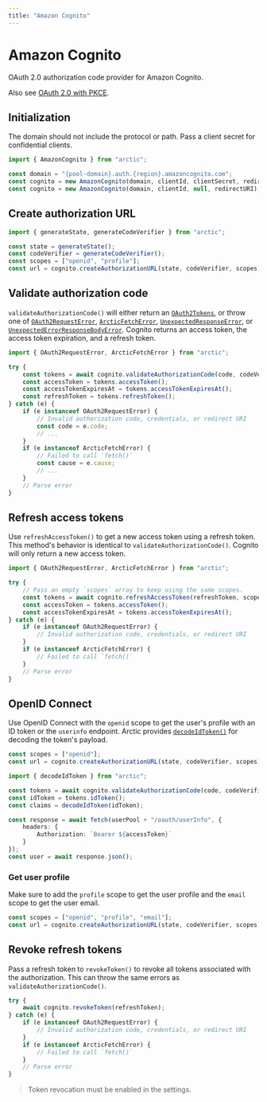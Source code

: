 ```yaml
---
title: "Amazon Cognito"
---
```


# Amazon Cognito

OAuth 2.0 authorization code provider for Amazon Cognito.

Also see [OAuth 2.0 with PKCE](/guides/oauth2-pkce).

## Initialization

The domain should not include the protocol or path. Pass a client secret for confidential clients.

```ts
import { AmazonCognito } from "arctic";

const domain = "{pool-domain}.auth.{region}.amazoncognito.com";
const cognito = new AmazonCognito(domain, clientId, clientSecret, redirectURI);
const cognito = new AmazonCognito(domain, clientId, null, redirectURI);
```

## Create authorization URL

```ts
import { generateState, generateCodeVerifier } from "arctic";

const state = generateState();
const codeVerifier = generateCodeVerifier();
const scopes = ["openid", "profile"];
const url = cognito.createAuthorizationURL(state, codeVerifier, scopes);
```

## Validate authorization code

`validateAuthorizationCode()` will either return an [`OAuth2Tokens`](/reference/main/OAuth2Tokens), or throw one of [`OAuth2RequestError`](/reference/main/OAuth2RequestError), [`ArcticFetchError`](/reference/main/ArcticFetchError), [`UnexpectedResponseError`](/reference/main/UnexpectedResponseError), or [`UnexpectedErrorResponseBodyError`](/reference/main/UnexpectedErrorResponseBodyError). Cognito returns an access token, the access token expiration, and a refresh token.

```ts
import { OAuth2RequestError, ArcticFetchError } from "arctic";

try {
	const tokens = await cognito.validateAuthorizationCode(code, codeVerifier);
	const accessToken = tokens.accessToken();
	const accessTokenExpiresAt = tokens.accessTokenExpiresAt();
	const refreshToken = tokens.refreshToken();
} catch (e) {
	if (e instanceof OAuth2RequestError) {
		// Invalid authorization code, credentials, or redirect URI
		const code = e.code;
		// ...
	}
	if (e instanceof ArcticFetchError) {
		// Failed to call `fetch()`
		const cause = e.cause;
		// ...
	}
	// Parse error
}
```

## Refresh access tokens

Use `refreshAccessToken()` to get a new access token using a refresh token. This method's behavior is identical to `validateAuthorizationCode()`. Cognito will only return a new access token.

```ts
import { OAuth2RequestError, ArcticFetchError } from "arctic";

try {
	// Pass an empty `scopes` array to keep using the same scopes.
	const tokens = await cognito.refreshAccessToken(refreshToken, scopes);
	const accessToken = tokens.accessToken();
	const accessTokenExpiresAt = tokens.accessTokenExpiresAt();
} catch (e) {
	if (e instanceof OAuth2RequestError) {
		// Invalid authorization code, credentials, or redirect URI
	}
	if (e instanceof ArcticFetchError) {
		// Failed to call `fetch()`
	}
	// Parse error
}
```

## OpenID Connect

Use OpenID Connect with the `openid` scope to get the user's profile with an ID token or the `userinfo` endpoint. Arctic provides [`decodeIdToken()`](/reference/main/decodeIdToken) for decoding the token's payload.

```ts
const scopes = ["openid"];
const url = cognito.createAuthorizationURL(state, codeVerifier, scopes);
```

```ts
import { decodeIdToken } from "arctic";

const tokens = await cognito.validateAuthorizationCode(code, codeVerifier);
const idToken = tokens.idToken();
const claims = decodeIdToken(idToken);
```

```ts
const response = await fetch(userPool + "/oauth/userInfo", {
	headers: {
		Authorization: `Bearer ${accessToken}`
	}
});
const user = await response.json();
```

### Get user profile

Make sure to add the `profile` scope to get the user profile and the `email` scope to get the user email.

```ts
const scopes = ["openid", "profile", "email"];
const url = cognito.createAuthorizationURL(state, codeVerifier, scopes);
```

## Revoke refresh tokens

Pass a refresh token to `revokeToken()` to revoke all tokens associated with the authorization. This can throw the same errors as `validateAuthorizationCode()`.

```ts
try {
	await cognito.revokeToken(refreshToken);
} catch (e) {
	if (e instanceof OAuth2RequestError) {
		// Invalid authorization code, credentials, or redirect URI
	}
	if (e instanceof ArcticFetchError) {
		// Failed to call `fetch()`
	}
	// Parse error
}
```

> Token revocation must be enabled in the settings.
